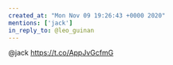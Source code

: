 ```yaml
---
created_at: "Mon Nov 09 19:26:43 +0000 2020"
mentions: ['jack']
in_reply_to: @leo_guinan
---
```


@jack https://t.co/AppJvGcfmG
